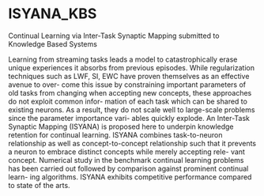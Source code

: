 # ISYANA_KBS
Continual Learning via Inter-Task Synaptic Mapping submitted to Knowledge Based Systems

Learning from streaming tasks leads a model to catastrophically erase unique
experiences it absorbs from previous episodes. While regularization techniques
such as LWF, SI, EWC have proven themselves as an effective avenue to over-
come this issue by constraining important parameters of old tasks from changing
when accepting new concepts, these approaches do not exploit common infor-
mation of each task which can be shared to existing neurons. As a result, they
do not scale well to large-scale problems since the parameter importance vari-
ables quickly explode. An Inter-Task Synaptic Mapping (ISYANA) is proposed
here to underpin knowledge retention for continual learning. ISYANA combines
task-to-neuron relationship as well as concept-to-concept relationship such that
it prevents a neuron to embrace distinct concepts while merely accepting rele-
vant concept. Numerical study in the benchmark continual learning problems
has been carried out followed by comparison against prominent continual learn-
ing algorithms. ISYANA exhibits competitive performance compared to state
of the arts.
